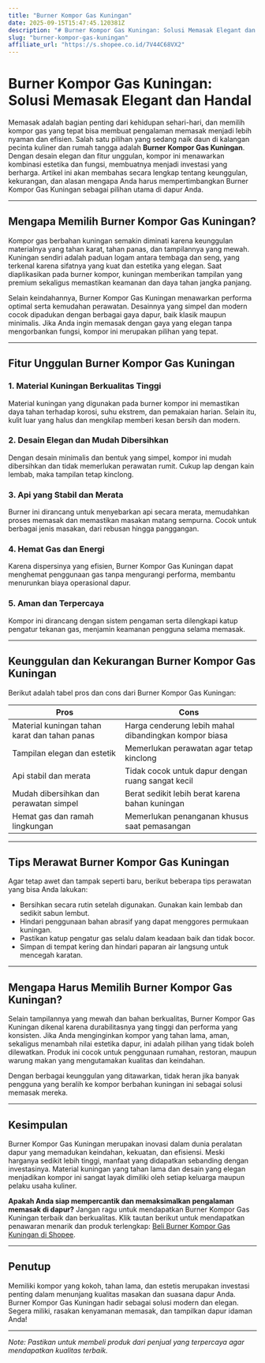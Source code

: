 ```yaml
---
title: "Burner Kompor Gas Kuningan"
date: 2025-09-15T15:47:45.120381Z
description: "# Burner Kompor Gas Kuningan: Solusi Memasak Elegant dan Handal..."
slug: "burner-kompor-gas-kuningan"
affiliate_url: "https://s.shopee.co.id/7V44C68VX2"
---
```

# Burner Kompor Gas Kuningan: Solusi Memasak Elegant dan Handal

Memasak adalah bagian penting dari kehidupan sehari-hari, dan memilih kompor gas yang tepat bisa membuat pengalaman memasak menjadi lebih nyaman dan efisien. Salah satu pilihan yang sedang naik daun di kalangan pecinta kuliner dan rumah tangga adalah **Burner Kompor Gas Kuningan**. Dengan desain elegan dan fitur unggulan, kompor ini menawarkan kombinasi estetika dan fungsi, membuatnya menjadi investasi yang berharga. Artikel ini akan membahas secara lengkap tentang keunggulan, kekurangan, dan alasan mengapa Anda harus mempertimbangkan Burner Kompor Gas Kuningan sebagai pilihan utama di dapur Anda.

---

## Mengapa Memilih Burner Kompor Gas Kuningan?

Kompor gas berbahan kuningan semakin diminati karena keunggulan materialnya yang tahan karat, tahan panas, dan tampilannya yang mewah. Kuningan sendiri adalah paduan logam antara tembaga dan seng, yang terkenal karena sifatnya yang kuat dan estetika yang elegan. Saat diaplikasikan pada burner kompor, kuningan memberikan tampilan yang premium sekaligus memastikan keamanan dan daya tahan jangka panjang.

Selain keindahannya, Burner Kompor Gas Kuningan menawarkan performa optimal serta kemudahan perawatan. Desainnya yang simpel dan modern cocok dipadukan dengan berbagai gaya dapur, baik klasik maupun minimalis. Jika Anda ingin memasak dengan gaya yang elegan tanpa mengorbankan fungsi, kompor ini merupakan pilihan yang tepat.

---

## Fitur Unggulan Burner Kompor Gas Kuningan

### 1. Material Kuningan Berkualitas Tinggi
Material kuningan yang digunakan pada burner kompor ini memastikan daya tahan terhadap korosi, suhu ekstrem, dan pemakaian harian. Selain itu, kulit luar yang halus dan mengkilap memberi kesan bersih dan modern.

### 2. Desain Elegan dan Mudah Dibersihkan
Dengan desain minimalis dan bentuk yang simpel, kompor ini mudah dibersihkan dan tidak memerlukan perawatan rumit. Cukup lap dengan kain lembab, maka tampilan tetap kinclong.

### 3. Api yang Stabil dan Merata
Burner ini dirancang untuk menyebarkan api secara merata, memudahkan proses memasak dan memastikan masakan matang sempurna. Cocok untuk berbagai jenis masakan, dari rebusan hingga panggangan.

### 4. Hemat Gas dan Energi
Karena dispersinya yang efisien, Burner Kompor Gas Kuningan dapat menghemat penggunaan gas tanpa mengurangi performa, membantu menurunkan biaya operasional dapur.

### 5. Aman dan Terpercaya
Kompor ini dirancang dengan sistem pengaman serta dilengkapi katup pengatur tekanan gas, menjamin keamanan pengguna selama memasak.

---

## Keunggulan dan Kekurangan Burner Kompor Gas Kuningan

Berikut adalah tabel pros dan cons dari Burner Kompor Gas Kuningan:

| **Pros** | **Cons** |
|------------|--------------|
| Material kuningan tahan karat dan tahan panas | Harga cenderung lebih mahal dibandingkan kompor biasa |
| Tampilan elegan dan estetik | Memerlukan perawatan agar tetap kinclong |
| Api stabil dan merata | Tidak cocok untuk dapur dengan ruang sangat kecil |
| Mudah dibersihkan dan perawatan simpel | Berat sedikit lebih berat karena bahan kuningan |
| Hemat gas dan ramah lingkungan | Memerlukan penanganan khusus saat pemasangan |

---

## Tips Merawat Burner Kompor Gas Kuningan

Agar tetap awet dan tampak seperti baru, berikut beberapa tips perawatan yang bisa Anda lakukan:
- Bersihkan secara rutin setelah digunakan. Gunakan kain lembab dan sedikit sabun lembut.
- Hindari penggunaan bahan abrasif yang dapat menggores permukaan kuningan.
- Pastikan katup pengatur gas selalu dalam keadaan baik dan tidak bocor.
- Simpan di tempat kering dan hindari paparan air langsung untuk mencegah karatan.

---

## Mengapa Harus Memilih Burner Kompor Gas Kuningan?

Selain tampilannya yang mewah dan bahan berkualitas, Burner Kompor Gas Kuningan dikenal karena durabilitasnya yang tinggi dan performa yang konsisten. Jika Anda menginginkan kompor yang tahan lama, aman, sekaligus menambah nilai estetika dapur, ini adalah pilihan yang tidak boleh dilewatkan. Produk ini cocok untuk penggunaan rumahan, restoran, maupun warung makan yang mengutamakan kualitas dan keindahan.

Dengan berbagai keunggulan yang ditawarkan, tidak heran jika banyak pengguna yang beralih ke kompor berbahan kuningan ini sebagai solusi memasak mereka.

---

## Kesimpulan

Burner Kompor Gas Kuningan merupakan inovasi dalam dunia peralatan dapur yang memadukan keindahan, kekuatan, dan efisiensi. Meski harganya sedikit lebih tinggi, manfaat yang didapatkan sebanding dengan investasinya. Material kuningan yang tahan lama dan desain yang elegan menjadikan kompor ini sangat layak dimiliki oleh setiap keluarga maupun pelaku usaha kuliner.

**Apakah Anda siap mempercantik dan memaksimalkan pengalaman memasak di dapur?** Jangan ragu untuk mendapatkan Burner Kompor Gas Kuningan terbaik dan berkualitas. Klik tautan berikut untuk mendapatkan penawaran menarik dan produk terlengkap: [Beli Burner Kompor Gas Kuningan di Shopee](https://s.shopee.co.id/7V44C68VX2).

---

## Penutup

Memiliki kompor yang kokoh, tahan lama, dan estetis merupakan investasi penting dalam menunjang kualitas masakan dan suasana dapur Anda. Burner Kompor Gas Kuningan hadir sebagai solusi modern dan elegan. Segera miliki, rasakan kenyamanan memasak, dan tampilkan dapur idaman Anda!

---

*Note: Pastikan untuk membeli produk dari penjual yang terpercaya agar mendapatkan kualitas terbaik.*